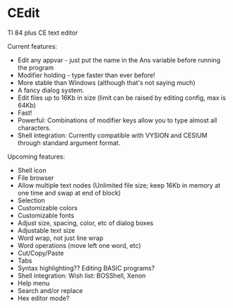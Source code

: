 # CEdit
TI 84 plus CE text editor

Current features:
 - Edit any appvar - just put the name in the Ans variable before running the program
 - Modifier holding - type faster than ever before!
 - More stable than Windows (although that's not saying much)
 - A fancy dialog system.
 - Edit files up to 16Kb in size (limit can be raised by editing config, max is 64Kb)
 - Fast!
 - Powerful: Combinations of modifier keys allow you to type almost all characters.
 - Shell integration: Currently compatible with VYSION and CESIUM through standard argument format.

Upcoming features:
 - Shell icon
 - File browser
 - Allow multiple text nodes (Unlimited file size; keep 16Kb in memory at one time and swap at end of block)
 - Selection
 - Customizable colors
 - Customizable fonts
 - Adjust size, spacing, color, etc of dialog boxes
 - Adjustable text size
 - Word wrap, not just line wrap
 - Word operations (move left one word, etc)
 - Cut/Copy/Paste
 - Tabs
 - Syntax highlighting?? Editing BASIC programs?
 - Shell integration: Wish list: BOSShell, Xenon
 - Help menu
 - Search and/or replace
 - Hex editor mode?
